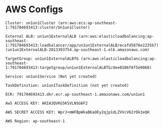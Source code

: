 # AWS Configs

    Cluster: un1un1Cluster (arn:aws:ecs:ap-southeast-1:791704693413:cluster/Un1un1Cluster)

    External ALB: un1un1ExternalALB (arn:aws:elasticloadbalancing:ap-southeast-1:791704693413:loadbalancer/app/un1un1ExternalALB/ecafd5676e2235b7) (un1un1ExternalALB-2013393754.ap-southeast-1.elb.amazonaws.com)
    
    TargetGroup: un1un1ExternalALBTG (arn:aws:elasticloadbalancing:ap-southeast-1:791704693413:targetgroup/un1un1ExternalALBTG/dee0186f8f5e0068)

    Service: un1un1Service (Not yet created)

    TaskDefinition: un1un1TaskDefinition (not yet created)

    ECR: 791704693413.dkr.ecr.ap-southeast-1.amazonaws.com/un1un1

    AwS ACCESS KEY: AKIA3QVKG5KSVLNSG6F2

    AWS SECRET ACCESS KEY: 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
    
    AWS Region: ap-southeast-1